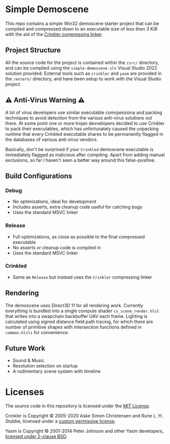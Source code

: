 Simple Demoscene
================

This repo contains a simple Win32 demoscene starter project that can be compiled and compressed down to an executable size of *less than 3 KiB* with the aid of the [Crinkler compressing linker](https://github.com/runestubbe/Crinkler).


Project Structure
-----------------

All the source code for the project is contained within the `/src/` directory, and can be compiled using the `simple-demoscene.sln` Visual Studio 2022 solution provided. External tools such as `crinkler` and `yasm` are provided in the `/extern/` directory, and have been setup to work with the Visual Studio project.


⚠️ Anti-Virus Warning ⚠️
-------------------------

A lot of virus developers use similar executable comrpessiona and packing techniques to avoid detection from the various anti-virus solutions out there. At some point one or more trojan devvelopers decided to use Crinkler to pack their executables, which has unfortunately caused the unpacking runtime that every Crinkled executable shares to be permanently flagged in the databases of various anti-virus vendors.

Basically, don't be surprised if your `Crinkled` demoscene executable is immediately flagged as malicious after compiling. Apart from adding manual exclusions, so far I haven't seen a better way around this false-positive.


Build Configurations
--------------------

### Debug
- No optimizations, ideal for development
- Includes asserts, extra cleanup code useful for catching bugs
- Uses the standard MSVC linker

### Release
- Full optimizations, as close as possible to the final compressed executable
- No asserts or cleanup code is compiled in
- Uses the standard MSVC linker

### Crinkled
- Same as `Release` but instead uses the `Crinkler` compressing linker


Rendering
---------

The demoscene uses Direct3D 11 for all rendering work. Currently everything is bundled into a single compute shader `cs_scene_render.hlsl` that writes into a swapchain backbuffer UAV each frame. Lighting is calculated using signed distance field path tracing, for which there are number of primitive shapes with intersection functions defined in `common.hlsli` for convenience.

Future Work
-----------

 - Sound & Music
 - Resolution selection on startup
 - A rudimentary scene system with timeline

Licenses
========

The source code in this repository is licensed under the [MIT License](/LICENSE.txt).

Crinkler is Copyright © 2005-2020 Aske Simon Christensen and Rune L. H. Stubbe, licensed under a [custom permissive license](/extern/crinkler/LICENSE.txt).

Yasm is Copyright © 2001-2014 Peter Johnson and other Yasm developers, [licensed under 2-clause BSD](/extern/yasm/LICENSE.txt).
